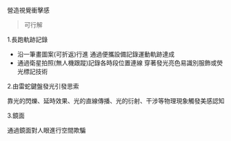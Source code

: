 營造視覺衝擊感

> 可行解

1.長跑軌跡記錄

  * 沿一筆畫圖案(可折返)行進 通過便攜設備記錄運動軌跡達成
  * 通過衛星拍照(無人機跟蹤)記錄各時段位置連線   穿著發光亮色易識別服飾或熒光標記技術


2.由雷蛇鍵盤發光引發思索
  
  靠光的閃爍、延時效果、光的直線傳播、光的衍射、干涉等物理現象觸發美感認知


3.鏡面

  通過鏡面對人眼進行空間欺騙